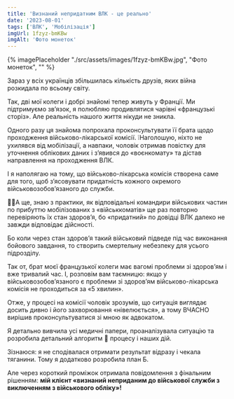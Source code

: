 ```yaml
---
title: 'Визнаний непридатним ВЛК - це реально'
date: '2023-08-01'
tags: ['ВЛК', 'Мобілізація']
imgUrl: 1fzyz-bmKBw
imgAlt: 'Фото монеток'
---
```


{% imagePlaceholder "./src/assets/images/1fzyz-bmKBw.jpg", "Фото монеток", "" %}

Зараз у всіх українців збільшилась кількість друзів, яких вiйнa розкидала по всьому світу.

Так, дві мої колеги і добрі знайомі тепер живуть у Франції. Ми підтримуємо зв’язок, я полюбляю продивлятися чарівні «французькі сторіз». Але реальність нашого життя нікуди не зникла.

Одного разу ця знайома попрохала проконсультувати її брата щодо проходження військово-лікарської комісії. ❕Наголошую, ніхто не ухилявся від мобілізації, а навпаки, чоловік отримав повістку для уточнення облікових даних і з’явився до «воєнкомату» та дістав направлення на проходження ВЛК.

І я наполягаю на тому, що військово-лікарська комісія створена саме для того, щоб з’ясовувати придатність кожного окремого військовозобов’язаного до служби.

☝🏻А ще, знаю з практики, як відповідальні командири військових частин по прибуттю мобілізованих з «військкоматів» ще раз повторно перевіряють їх стан здоров’я, бо «придатний» по довідці ВЛК далеко не завжди відповідає дійсності.

Бо коли через стан здоров’я такий військовий підведе під час виконання бойового завдання, то створить смертельну небезпеку для усього підрозділу.

Так от, брат моєї французької колеги має вагомі проблеми зі здоров’ям і вже тривалий час. І, розповім вам таємницю: якщо у військовозобов’язаного є проблеми зі здоров’ям військово-лікарська комісія не проходиться за «5 хвилин».

Отже, у процесі на комісії чоловік зрозумів, що ситуація виглядає досить дивно і його захворювання «нівелюється», а тому ВЧАСНО вирішив проконсультуватися зі мною як адвокатом.

Я детально вивчила усі медичні папери, проаналізувала ситуацію та розробила детальний алгоритм 🎯 процесу і наших дій.

Зізнаюся: я не сподівалася отримати результат відразу і чекала тяганини. Тому я додатково розробила план Б.

Але через короткий проміжок отримала повідомлення з фінальним рішенням: **мій клієнт «визнаний неприданим до військової служби з виключенням з військового обліку»!**
